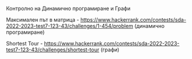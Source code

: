 Контролно на Динамично програмиране и Графи

Максимален път в матрица - https://www.hackerrank.com/contests/sda-2022-2023-test7-123-43/challenges/1-454/problem (динамично програмиране)

Shortest Tour - https://www.hackerrank.com/contests/sda-2022-2023-test7-123-43/challenges/shortest-tour (графи)
